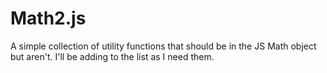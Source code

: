 # Math2.js

A simple collection of utility functions that should be in the JS Math object but aren't. I'll be adding to the list as I need them.